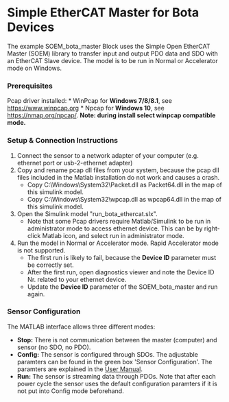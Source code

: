 # Simple EtherCAT Master for Bota Devices #

The example SOEM_bota_master Block uses the Simple Open EtherCAT Master (SOEM) library to transfer input and output PDO data and SDO with an EtherCAT Slave device. The model is to be run in Normal or Accelerator mode on Windows. 

### Prerequisites ###
Pcap driver installed:
    * WinPcap for **Windows 7/8/8.1**, see https://www.winpcap.org
    * Npcap for **Windows 10**, see https://nmap.org/npcap/. **Note: during install select winpcap compatible mode.**
    
### Setup & Connection Instructions ###
1. Connect the sensor to a network adapter of your computer (e.g. ethernet port or usb-2-ethernet adapter)
2. Copy and rename pcap dll files from your system, because the pcap dll files included in the Matlab installation do not work and causes a crash. 
    * Copy C:\Windows\System32\Packet.dll as Packet64.dll in the map of this simulink model.
    * Copy C:\Windows\System32\wpcap.dll as wpcap64.dll in the map of this simulink model.
3. Open the Simulink model "run_bota_ethercat.slx".
    * Note that some Pcap drivers require Matlab/Simulink to be run in administrator mode to access ethernet device. This can be by right-click Matlab icon, and select run in administrator mode.
4. Run the model in Normal or Accelerator mode. Rapid Accelerator mode is not supported.
    * The first run is likely to fail, because the **Device ID** parameter must be correctly set.
    * After the first run, open diagnostics viewer and note the Device ID Nr. related to your ethernet device.
    * Update the **Device ID** parameter of the SOEM_bota_master and run again.

### Sensor Configuration ###
The MATLAB interface allows three different modes:
* **Stop:** There is not communication between the master (computer) and sensor (no SDO, no PDO).
* **Config:** The sensor is configured through SDOs. The adjustable paramters can be found in the green box 'Sensor Configuration'. The paramters are explained in the [User Manual](https://botasys.with2.dolicloud.com/document.php?hashp=xT1E8TsY8r39x0NxIrZ1GJla14r4sKCy).
* **Run:** The sensor is streaming data through PDOs. Note that after each power cycle the sensor uses the default configuration paramters if it is not put into Config mode beforehand.

